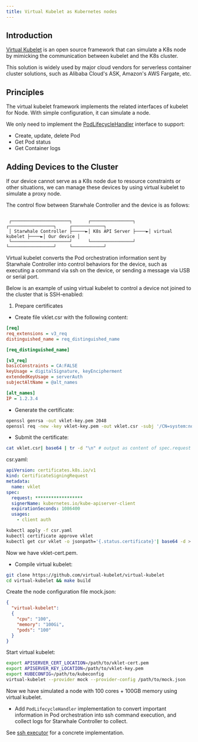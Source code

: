 ```yaml
---
title: Virtual Kubelet as Kubernetes nodes
---
```


## Introduction

[Virtual Kubelet](https://virtual-kubelet.io/) is an open source framework that can simulate a K8s node by mimicking the communication between kubelet and the K8s cluster.

This solution is widely used by major cloud vendors for serverless container cluster solutions, such as Alibaba Cloud's ASK, Amazon's AWS Fargate, etc.

## Principles

The virtual kubelet framework implements the related interfaces of kubelet for Node. With simple configuration, it can simulate a node.

We only need to implement the [PodLifecycleHandler](https://github.com/virtual-kubelet/virtual-kubelet/blob/704b01eac6bdf0472b9c93173e4cb64bd6e53e94/node/podcontroller.go#L47) interface to support:

- Create, update, delete Pod
- Get Pod status
- Get Container logs

## Adding Devices to the Cluster

If our device cannot serve as a K8s node due to resource constraints or other situations, we can manage these devices by using virtual kubelet to simulate a proxy node.

The control flow between Starwhale Controller and the device is as follows:

```text

 ┌──────────────────────┐      ┌────────────────┐     ┌─────────────────┐     ┌────────────┐
 │ Starwhale Controller ├─────►│ K8s API Server ├────►│ virtual kubelet ├────►│ Our device │
 └──────────────────────┘      └────────────────┘     └─────────────────┘     └────────────┘

```

Virtual kubelet converts the Pod orchestration information sent by Starwhale Controller into control behaviors for the device, such as executing a command via ssh on the device, or sending a message via USB or serial port.

Below is an example of using virtual kubelet to control a device not joined to the cluster that is SSH-enabled:

1. Prepare certificates

- Create file vklet.csr with the following content:

```ini
[req]
req_extensions = v3_req
distinguished_name = req_distinguished_name

[req_distinguished_name]

[v3_req]
basicConstraints = CA:FALSE
keyUsage = digitalSignature, keyEncipherment
extendedKeyUsage = serverAuth
subjectAltName = @alt_names

[alt_names]
IP = 1.2.3.4
```

- Generate the certificate:

```sh
openssl genrsa -out vklet-key.pem 2048
openssl req -new -key vklet-key.pem -out vklet.csr -subj '/CN=system:node:1.2.3.4;/C=US/O=system:nodes' -config ./csr.conf
```

- Submit the certificate:

```sh
cat vklet.csr| base64 | tr -d "\n" # output as content of spec.request in csr.yaml
```

csr.yaml:

```yaml
apiVersion: certificates.k8s.io/v1
kind: CertificateSigningRequest
metadata:
  name: vklet
spec:
  request: ******************
  signerName: kubernetes.io/kube-apiserver-client
  expirationSeconds: 1086400
  usages:
    - client auth
```

```sh
kubectl apply -f csr.yaml
kubectl certificate approve vklet
kubectl get csr vklet -o jsonpath='{.status.certificate}'| base64 -d > vklet-cert.pem
```

Now we have vklet-cert.pem.

- Compile virtual kubelet:

```sh
git clone https://github.com/virtual-kubelet/virtual-kubelet
cd virtual-kubelet && make build
```

Create the node configuration file mock.json:

```json
{
  "virtual-kubelet":
  {
    "cpu": "100",
    "memory": "100Gi",
    "pods": "100"
  }
}
```

Start virtual kubelet:

```sh
export APISERVER_CERT_LOCATION=/path/to/vklet-cert.pem
export APISERVER_KEY_LOCATION=/path/to/vklet-key.pem
export KUBECONFIG=/path/to/kubeconfig
virtual-kubelet --provider mock --provider-config /path/to/mock.json
```

Now we have simulated a node with 100 cores + 100GB memory using virtual kubelet.

- Add `PodLifecycleHandler` implementation to convert important information in Pod orchestration into ssh command execution, and collect logs for Starwhale Controller to collect.

See [ssh executor](https://github.com/jialeicui/remote-provider/tree/master/cmd/virtual-kubelet/internal/provider/mock) for a concrete implementation.
